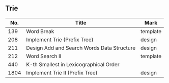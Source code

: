 ## Trie
| No.  | Title                                      | Mark     |
|------|--------------------------------------------|----------|
| 139  | Word Break                                 | template |
| 208  | Implement Trie (Prefix Tree)               | design   |
| 211  | Design Add and Search Words Data Structure | design   |
| 212  | Word Search II                             | template |
| 440  | K-th Smallest in Lexicographical Order     |          |
| 1804 | Implement Trie II (Prefix Tree)            | design   |
